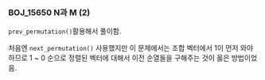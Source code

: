 ### BOJ_15650 N과 M (2)

`prev_permutation()`활용해서 풀이함.

처음엔 `next_permutation()` 사용했지만 이 문제에서는 조합 벡터에서 1이 먼저 와야하므로 1 ~ 0 순으로 정렬된 벡터에 대해서 이전 순열들을 구해주는 것이 옳은 방법이었음.